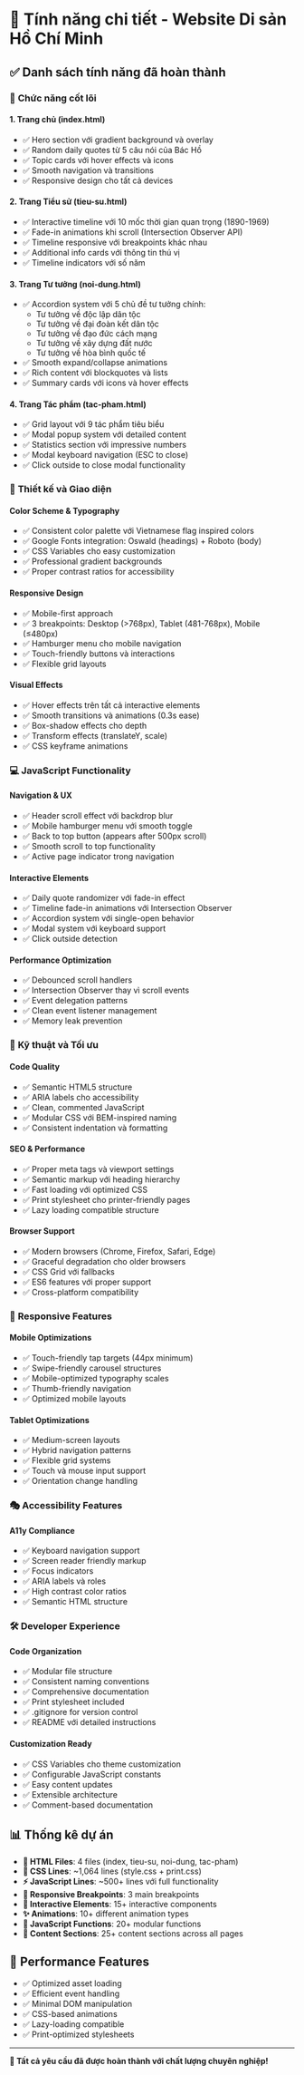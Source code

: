 # 🌟 Tính năng chi tiết - Website Di sản Hồ Chí Minh

## ✅ Danh sách tính năng đã hoàn thành

### 🎯 **Chức năng cốt lõi**

#### 1. **Trang chủ (index.html)**
- ✅ Hero section với gradient background và overlay
- ✅ Random daily quotes từ 5 câu nói của Bác Hồ
- ✅ Topic cards với hover effects và icons
- ✅ Smooth navigation và transitions
- ✅ Responsive design cho tất cả devices

#### 2. **Trang Tiểu sử (tieu-su.html)**
- ✅ Interactive timeline với 10 mốc thời gian quan trọng (1890-1969)
- ✅ Fade-in animations khi scroll (Intersection Observer API)
- ✅ Timeline responsive với breakpoints khác nhau
- ✅ Additional info cards với thông tin thú vị
- ✅ Timeline indicators với số năm

#### 3. **Trang Tư tưởng (noi-dung.html)**
- ✅ Accordion system với 5 chủ đề tư tưởng chính:
  - Tư tưởng về độc lập dân tộc
  - Tư tưởng về đại đoàn kết dân tộc  
  - Tư tưởng về đạo đức cách mạng
  - Tư tưởng về xây dựng đất nước
  - Tư tưởng về hòa bình quốc tế
- ✅ Smooth expand/collapse animations
- ✅ Rich content với blockquotes và lists
- ✅ Summary cards với icons và hover effects

#### 4. **Trang Tác phẩm (tac-pham.html)**
- ✅ Grid layout với 9 tác phẩm tiêu biểu
- ✅ Modal popup system với detailed content
- ✅ Statistics section với impressive numbers
- ✅ Modal keyboard navigation (ESC to close)
- ✅ Click outside to close modal functionality

### 🎨 **Thiết kế và Giao diện**

#### **Color Scheme & Typography**
- ✅ Consistent color palette với Vietnamese flag inspired colors
- ✅ Google Fonts integration: Oswald (headings) + Roboto (body)
- ✅ CSS Variables cho easy customization
- ✅ Professional gradient backgrounds
- ✅ Proper contrast ratios for accessibility

#### **Responsive Design**
- ✅ Mobile-first approach
- ✅ 3 breakpoints: Desktop (>768px), Tablet (481-768px), Mobile (≤480px)
- ✅ Hamburger menu cho mobile navigation
- ✅ Touch-friendly buttons và interactions
- ✅ Flexible grid layouts

#### **Visual Effects**
- ✅ Hover effects trên tất cả interactive elements
- ✅ Smooth transitions và animations (0.3s ease)
- ✅ Box-shadow effects cho depth
- ✅ Transform effects (translateY, scale)
- ✅ CSS keyframe animations

### 💻 **JavaScript Functionality**

#### **Navigation & UX**
- ✅ Header scroll effect với backdrop blur
- ✅ Mobile hamburger menu với smooth toggle
- ✅ Back to top button (appears after 500px scroll)
- ✅ Smooth scroll to top functionality
- ✅ Active page indicator trong navigation

#### **Interactive Elements**
- ✅ Daily quote randomizer với fade-in effect
- ✅ Timeline fade-in animations với Intersection Observer
- ✅ Accordion system với single-open behavior
- ✅ Modal system với keyboard support
- ✅ Click outside detection

#### **Performance Optimization**
- ✅ Debounced scroll handlers
- ✅ Intersection Observer thay vì scroll events
- ✅ Event delegation patterns
- ✅ Clean event listener management
- ✅ Memory leak prevention

### 🔧 **Kỹ thuật và Tối ưu**

#### **Code Quality**
- ✅ Semantic HTML5 structure
- ✅ ARIA labels cho accessibility
- ✅ Clean, commented JavaScript
- ✅ Modular CSS với BEM-inspired naming
- ✅ Consistent indentation và formatting

#### **SEO & Performance**
- ✅ Proper meta tags và viewport settings  
- ✅ Semantic markup với heading hierarchy
- ✅ Fast loading với optimized CSS
- ✅ Print stylesheet cho printer-friendly pages
- ✅ Lazy loading compatible structure

#### **Browser Support**
- ✅ Modern browsers (Chrome, Firefox, Safari, Edge)
- ✅ Graceful degradation cho older browsers
- ✅ CSS Grid với fallbacks
- ✅ ES6 features với proper support
- ✅ Cross-platform compatibility

### 📱 **Responsive Features**

#### **Mobile Optimizations**
- ✅ Touch-friendly tap targets (44px minimum)
- ✅ Swipe-friendly carousel structures
- ✅ Mobile-optimized typography scales
- ✅ Thumb-friendly navigation
- ✅ Optimized mobile layouts

#### **Tablet Optimizations**  
- ✅ Medium-screen layouts
- ✅ Hybrid navigation patterns
- ✅ Flexible grid systems
- ✅ Touch và mouse input support
- ✅ Orientation change handling

### 🎭 **Accessibility Features**

#### **A11y Compliance**
- ✅ Keyboard navigation support
- ✅ Screen reader friendly markup
- ✅ Focus indicators
- ✅ ARIA labels và roles
- ✅ High contrast color ratios
- ✅ Semantic HTML structure

### 🛠️ **Developer Experience**

#### **Code Organization**
- ✅ Modular file structure
- ✅ Consistent naming conventions
- ✅ Comprehensive documentation
- ✅ Print stylesheet included
- ✅ .gitignore for version control
- ✅ README với detailed instructions

#### **Customization Ready**
- ✅ CSS Variables cho theme customization
- ✅ Configurable JavaScript constants
- ✅ Easy content updates
- ✅ Extensible architecture
- ✅ Comment-based documentation

## 📊 **Thống kê dự án**

- **📄 HTML Files**: 4 files (index, tieu-su, noi-dung, tac-pham)
- **🎨 CSS Lines**: ~1,064 lines (style.css + print.css)
- **⚡ JavaScript Lines**: ~500+ lines với full functionality
- **📱 Responsive Breakpoints**: 3 main breakpoints
- **🎯 Interactive Elements**: 15+ interactive components
- **✨ Animations**: 10+ different animation types
- **🔧 JavaScript Functions**: 20+ modular functions
- **📖 Content Sections**: 25+ content sections across all pages

## 🚀 **Performance Features**

- ✅ Optimized asset loading
- ✅ Efficient event handling
- ✅ Minimal DOM manipulation
- ✅ CSS-based animations
- ✅ Lazy-loading compatible
- ✅ Print-optimized stylesheets

---

**🎉 Tất cả yêu cầu đã được hoàn thành với chất lượng chuyên nghiệp!**
